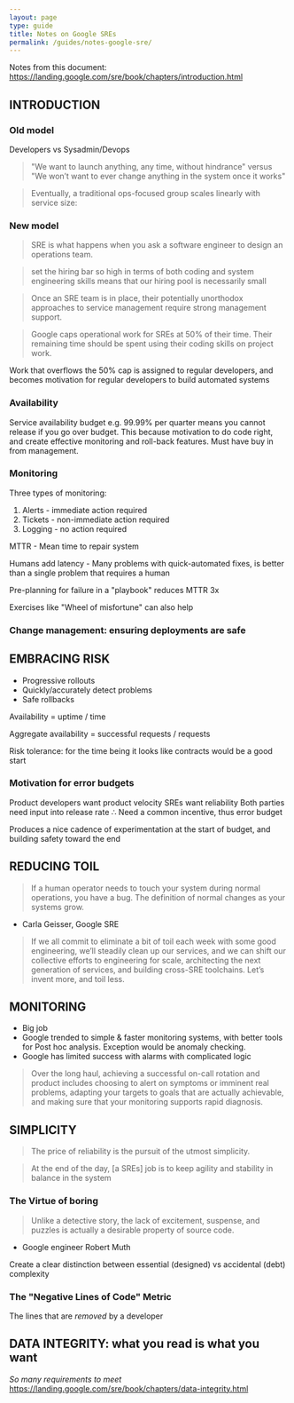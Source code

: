 ```yaml
---
layout: page
type: guide
title: Notes on Google SREs
permalink: /guides/notes-google-sre/
---
```


Notes from this document: https://landing.google.com/sre/book/chapters/introduction.html


## INTRODUCTION

### Old model

Developers vs Sysadmin/Devops

> "We want to launch anything, any time, without hindrance" versus "We won’t want to ever change anything in the system once it works"

> Eventually, a traditional ops-focused group scales linearly with service size:


### New model

> SRE is what happens when you ask a software engineer to design an operations team.

> set the hiring bar so high in terms of both coding and system engineering skills means that our hiring pool is necessarily small

> Once an SRE team is in place, their potentially unorthodox approaches to service management require strong management support.

> Google caps operational work for SREs at 50% of their time. Their remaining time should be spent using their coding skills on project work.

Work that overflows the 50% cap is assigned to regular developers, and becomes motivation for regular developers to build automated systems

### Availability

Service availability budget e.g. 99.99% per quarter means you cannot release if you go over budget. This because motivation to do code right, and create effective monitoring and roll-back features. Must have buy in from management.

### Monitoring

Three types of monitoring:

1. Alerts - immediate action required
2. Tickets - non-immediate action required
3. Logging - no action required

MTTR - Mean time to repair system

Humans add latency - Many problems with quick-automated fixes, is better than a single problem that requires a human

Pre-planning for failure in a "playbook" reduces MTTR 3x

Exercises like "Wheel of misfortune" can also help

### Change management: ensuring deployments are safe


## EMBRACING RISK

- Progressive rollouts
- Quickly/accurately detect problems
- Safe rollbacks

Availability = uptime / time

Aggregate availability =  successful requests / requests

Risk tolerance: for the time being it looks like contracts would be a good start

### Motivation for error budgets

Product developers want product velocity
SREs want reliability
Both parties need input into release rate
∴ Need a common incentive, thus error budget

Produces a nice cadence of experimentation at the start of budget, and building safety toward the end

## REDUCING TOIL

> If a human operator needs to touch your system during normal operations, you have a bug. The definition of normal changes as your systems grow.

- Carla Geisser, Google SRE

> If we all commit to eliminate a bit of toil each week with some good engineering, we’ll steadily clean up our services, and we can shift our collective efforts to engineering for scale, architecting the next generation of services, and building cross-SRE toolchains. Let’s invent more, and toil less.

## MONITORING

- Big job
- Google trended to simple & faster monitoring systems, with better tools for Post hoc analysis. Exception would be anomaly checking.
- Google has limited success with alarms with complicated logic

> Over the long haul, achieving a successful on-call rotation and product includes choosing to alert on symptoms or imminent real problems, adapting your targets to goals that are actually achievable, and making sure that your monitoring supports rapid diagnosis.


## SIMPLICITY

> The price of reliability is the pursuit of the utmost simplicity.

> At the end of the day, [a SREs] job is to keep agility and stability in balance in the system

### The Virtue of boring

> Unlike a detective story, the lack of excitement, suspense, and puzzles is actually a desirable property of source code.

- Google engineer Robert Muth

Create a clear distinction between essential (designed) vs accidental (debt) complexity

### The "Negative Lines of Code" Metric

The lines that are _removed_ by a developer

## DATA INTEGRITY: what you read is what you want

_So many requirements to meet_ https://landing.google.com/sre/book/chapters/data-integrity.html
